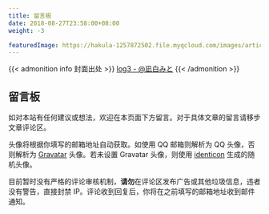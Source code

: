 ```yaml
---
title: 留言板
date: 2018-08-27T23:58:00+08:00
weight: -3

featuredImage: https://hakula-1257872502.file.myqcloud.com/images/article-covers/67767892.webp
---
```


{{< admonition info 封面出处 >}}
[log3 - @凪白みと](https://www.pixiv.net/artworks/67767892)
{{< /admonition >}}

## 留言板

如对本站有任何建议或想法，欢迎在本页面下方留言。对于具体文章的留言请移步文章评论区。

头像将根据你填写的邮箱地址自动获取。如使用 QQ 邮箱则解析为 QQ 头像，否则解析为 [Gravatar] 头像。若未设置 Gravatar 头像，则使用 [identicon] 生成的随机头像。

目前暂时没有严格的评论审核机制，**请勿**在评论区发布广告或其他垃圾信息，违者没有警告，直接封禁 IP。评论收到回复后，你将在之前填写的邮箱地址收到邮件通知。

[Gravatar]: https://en.gravatar.com
[identicon]: https://www.npmjs.com/package/identicon
